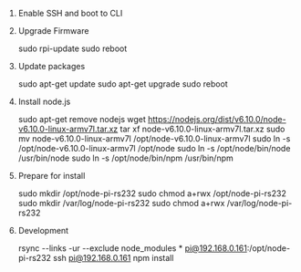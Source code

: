 1. Enable SSH and boot to CLI
1. Upgrade Firmware

    sudo rpi-update
    sudo reboot

1. Update packages

    sudo apt-get update
    sudo apt-get upgrade
    sudo reboot

1. Install node.js

    sudo apt-get remove nodejs
    wget https://nodejs.org/dist/v6.10.0/node-v6.10.0-linux-armv7l.tar.xz
    tar xf node-v6.10.0-linux-armv7l.tar.xz
    sudo mv node-v6.10.0-linux-armv7l /opt/node-v6.10.0-linux-armv7l
    sudo ln -s /opt/node-v6.10.0-linux-armv7l /opt/node
    sudo ln -s /opt/node/bin/node /usr/bin/node
    sudo ln -s /opt/node/bin/npm /usr/bin/npm

1. Prepare for install

    sudo mkdir /opt/node-pi-rs232
    sudo chmod a+rwx /opt/node-pi-rs232
    sudo mkdir /var/log/node-pi-rs232
    sudo chmod a+rwx /var/log/node-pi-rs232

1. Development

    rsync --links -ur --exclude node_modules * pi@192.168.0.161:/opt/node-pi-rs232
    ssh pi@192.168.0.161
    npm install
